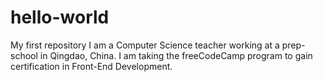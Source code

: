 # hello-world
My first repository
I am a Computer Science teacher working at a prep-school in Qingdao, China.  I am taking the freeCodeCamp program to gain certification in Front-End Development.
